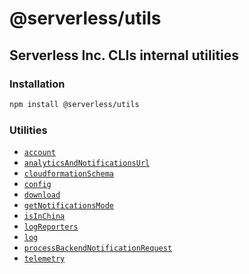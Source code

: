 # @serverless/utils

## Serverless Inc. CLIs internal utilities

### Installation

```bash
npm install @serverless/utils
```

### Utilities

- [`account`](docs/account.md)
- [`analyticsAndNotificationsUrl`](docs/analytics-and-notifications-url.md)
- [`cloudformationSchema`](docs/cloudformation-schema.md)
- [`config`](docs/config.md)
- [`download`](docs/download.md)
- [`getNotificationsMode`](docs/get-notifications-mode.md)
- [`isInChina`](docs/is-in-china.md)
- [`logReporters`](docs/log-reporters.md)
- [`log`](docs/log.md)
- [`processBackendNotificationRequest`](docs/process-backend-notification-request.md)
- [`telemetry`](docs/telemetry.md)
